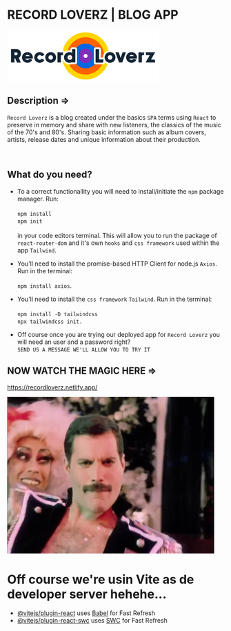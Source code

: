 # RECORD LOVERZ | BLOG APP

![Record Loverz - Blog](./src/assets/images/record-lovers-logo.png)

## Description =>

`Record Loverz` is a blog created under the basics `SPA` terms using `React` to preserve in memory and share with new listeners, the classics of the music of the 70's and 80's. Sharing basic information such as album covers, artists, release dates and unique information about their production.

<br>

## What do you need?

- To a correct functionallity you will need to install/initiate the `npm` package manager. Run:
  <br/>
  <br/>
  `npm install`
  <br/>
  `npm init`
  <br/>
  <br/>
  in your code editors terminal. This will allow you to run the package of `react-router-dom` and it's own `hooks` and `css framework` used within the app `Tailwind`.

- You'll need to install the promise-based HTTP Client for node.js `Axios`. Run in the terminal:
  <br/>
  <br/>
  `npm install axios`.

- You'll need to install the `css framework` `Tailwind`. Run in the terminal:
  <br/>
  <br/>
  `npm install -D tailwindcss`
  <br />
  `npx tailwindcss init.`

- Off course once you are trying our deployed app for `Record Loverz` you will need an user and a password right?
  <br/>
  `SEND US A MESSAGE WE'LL ALLOW YOU TO TRY IT`

## NOW WATCH THE MAGIC HERE =>

https://recordloverz.netlify.app/
<br>

![Alien Survivor v.01](./src/assets/images/freddiemercury.webp)

# Off course we're usin Vite as de developer server hehehe...

- [@vitejs/plugin-react](https://github.com/vitejs/vite-plugin-react/blob/main/packages/plugin-react/README.md) uses [Babel](https://babeljs.io/) for Fast Refresh
- [@vitejs/plugin-react-swc](https://github.com/vitejs/vite-plugin-react-swc) uses [SWC](https://swc.rs/) for Fast Refresh
